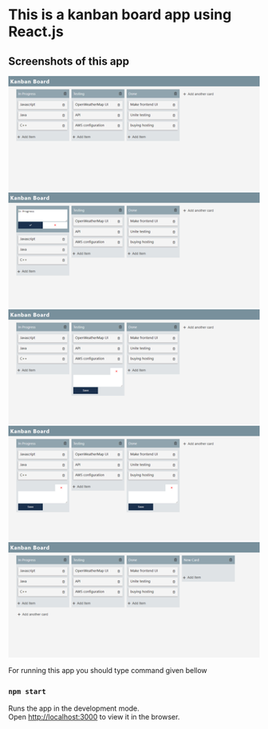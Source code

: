 # This is a kanban board app using React.js

## Screenshots of this app
![](screenshots/kanbanboard-1.png)
![](screenshots/kanbanboard-2.png)
![](screenshots/kanbanboard-3.png)
![](screenshots/kanbanboard-4.png)
![](screenshots/kanbanboard-5.png)

For running this app you should type command given bellow
### `npm start`

Runs the app in the development mode.\
Open [http://localhost:3000](http://localhost:3000) to view it in the browser.

